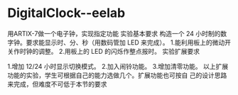 # DigitalClock--eelab
 用ARTIX-7做一个电子钟，实现指定功能
实验基本要求 构造一个 24 小时制的数字钟。要求能显示时、分、秒（用数码管加 LED 来完成）。
 1.能利用板上的微动开关作时钟的调整。 2.用板上的 LED 的闪烁作整点报时。 实验扩展要求 
 
1.增加 12/24 小时显示切换模式。 2.加入闹铃功能。 3.增加清零功能。 以上扩展功能的实验，学生可根据自己的能力选做几个。扩展功能也可按自 己的设计思路来完成，但难度不可低于本节的要求